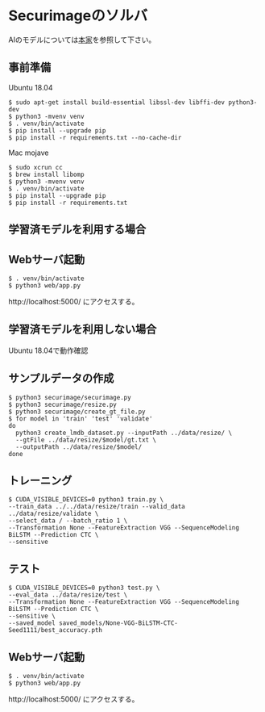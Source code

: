 # Securimageのソルバ

AIのモデルについては[本家](https://github.com/clovaai/deep-text-recognition-benchmark)を参照して下さい。

事前準備
---

Ubuntu 18.04

```
$ sudo apt-get install build-essential libssl-dev libffi-dev python3-dev
$ python3 -mvenv venv
$ . venv/bin/activate
$ pip install --upgrade pip
$ pip install -r requirements.txt --no-cache-dir
```

Mac mojave

```
$ sudo xcrun cc
$ brew install libomp
$ python3 -mvenv venv
$ . venv/bin/activate
$ pip install --upgrade pip
$ pip install -r requirements.txt
```

学習済モデルを利用する場合
---

Webサーバ起動
---

```
$ . venv/bin/activate
$ python3 web/app.py
```

http://localhost:5000/ にアクセスする。

学習済モデルを利用しない場合
---

Ubuntu 18.04で動作確認

サンプルデータの作成
---

```
$ python3 securimage/securimage.py
$ python3 securimage/resize.py
$ python3 securimage/create_gt_file.py
$ for model in 'train' 'test' 'validate'
do
  python3 create_lmdb_dataset.py --inputPath ../data/resize/ \
  --gtFile ../data/resize/$model/gt.txt \
  --outputPath ../data/resize/$model/
done
```

トレーニング
---

```
$ CUDA_VISIBLE_DEVICES=0 python3 train.py \
--train_data ../../data/resize/train --valid_data ../data/resize/validate \
--select_data / --batch_ratio 1 \
--Transformation None --FeatureExtraction VGG --SequenceModeling BiLSTM --Prediction CTC \
--sensitive
```

テスト
---

```
$ CUDA_VISIBLE_DEVICES=0 python3 test.py \
--eval_data ../data/resize/test \
--Transformation None --FeatureExtraction VGG --SequenceModeling BiLSTM --Prediction CTC \
--sensitive \
--saved_model saved_models/None-VGG-BiLSTM-CTC-Seed1111/best_accuracy.pth
```

Webサーバ起動
---

```
$ . venv/bin/activate
$ python3 web/app.py
```

http://localhost:5000/ にアクセスする。
